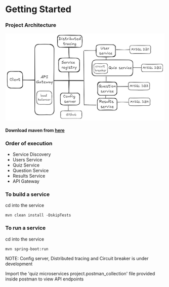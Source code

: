 
# Getting Started

### Project Architecture
![Microservices_project_architecture.png](./Microservices_project_architecture.png)
#### Download maven from [here](https://maven.apache.org/download.cgi?.)

### Order of execution
- Service Discovery
- Users Service
- Quiz Service
- Question Service
- Results Service
- API Gateway

### To build a service
cd into the service
```
mvn clean install -DskipTests
```

### To run a service
cd into the service
```
mvn spring-boot:run
```

NOTE: Config server, Distributed tracing and Circuit breaker is under development

Import the 'quiz microservices project.postman_collection' file provided inside postman to view API endpoints
